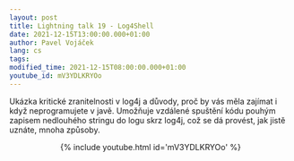 ```yaml
---
layout: post
title: Lightning talk 19 - Log4Shell
date: 2021-12-15T13:00:00.000+01:00
author: Pavel Vojáček
lang: cs
tags:
modified_time: 2021-12-15T08:00:00.000+01:00
youtube_id: mV3YDLKRYOo
---
```

Ukázka kritické zranitelnosti v log4j a důvody, proč by vás měla zajímat i když neprogramujete v javě.  Umožňuje vzdálené spuštění kódu pouhým zapisem nedlouhého stringu do logu skrz log4j, což se dá provést, jak jistě uznáte, mnoha způsoby.

<center>
{% include youtube.html id='mV3YDLKRYOo' %}
</center>


